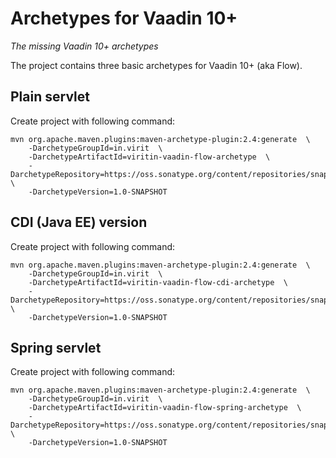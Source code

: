 # Archetypes for Vaadin 10+

*The missing Vaadin 10+ archetypes*

The project contains three basic archetypes for Vaadin 10+ (aka Flow).

## Plain servlet

Create project with following command:

```
mvn org.apache.maven.plugins:maven-archetype-plugin:2.4:generate  \
    -DarchetypeGroupId=in.virit  \
    -DarchetypeArtifactId=viritin-vaadin-flow-archetype  \
    -DarchetypeRepository=https://oss.sonatype.org/content/repositories/snapshots/  \
    -DarchetypeVersion=1.0-SNAPSHOT
```

## CDI (Java EE) version

Create project with following command:

```
mvn org.apache.maven.plugins:maven-archetype-plugin:2.4:generate  \
    -DarchetypeGroupId=in.virit  \
    -DarchetypeArtifactId=viritin-vaadin-flow-cdi-archetype  \
    -DarchetypeRepository=https://oss.sonatype.org/content/repositories/snapshots/  \
    -DarchetypeVersion=1.0-SNAPSHOT
```


## Spring servlet
    
Create project with following command:

```
mvn org.apache.maven.plugins:maven-archetype-plugin:2.4:generate  \
    -DarchetypeGroupId=in.virit  \
    -DarchetypeArtifactId=viritin-vaadin-flow-spring-archetype  \
    -DarchetypeRepository=https://oss.sonatype.org/content/repositories/snapshots/  \
    -DarchetypeVersion=1.0-SNAPSHOT
```

